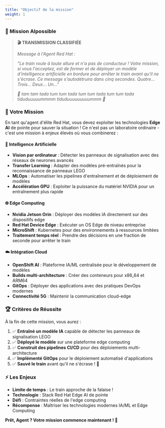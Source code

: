 ```yaml
---
title: "Objectif de la mission"
weight: 1
---
```


### 🚂 Mission AIpossible

> **🎬 TRANSMISSION CLASSIFIÉE**
> 
> *Message à l'Agent Red Hat :*
> 
> *"Le train roule à toute allure et n'a pas de conducteur ! Votre mission, si vous l'acceptez, est de former et de déployer un modèle d'intelligence artificielle en bordure pour arrêter le train avant qu'il ne s'écrase. Ce message s'autodétruira dans cinq secondes. Quatre... Trois... Deux... Un..."*
> 
> *🎵 tam tam tada tum tum tada tum tum tada tum tum tada tiduduuuuummmm tiduduuuuuuuuummm 🎵*

### 🎯 Votre Mission

En tant qu'agent d'élite Red Hat, vous devez exploiter les technologies **Edge AI** de pointe pour sauver la situation ! Ce n'est pas un laboratoire ordinaire - c'est une mission à enjeux élevés où vous combinerez :

#### 🤖 Intelligence Artificielle
- **Vision par ordinateur** : Détecter les panneaux de signalisation avec des réseaux de neurones avancés
- **Transfer Learning** : Adapter des modèles pré-entraînés pour la reconnaissance de panneaux LEGO
- **MLOps** : Automatiser les pipelines d'entraînement et de déploiement de modèles
- **Accélération GPU** : Exploiter la puissance du matériel NVIDIA pour un entraînement plus rapide

#### 🌐 Edge Computing
- **Nvidia Jetson Orin** : Déployer des modèles IA directement sur des dispositifs edge
- **Red Hat Device Edge** : Exécuter un OS Edge de niveau entreprise
- **MicroShift** : Kubernetes pour des environnements à ressources limitées
- **Traitement temps réel** : Prendre des décisions en une fraction de seconde pour arrêter le train

#### ☁️ Intégration Cloud
- **OpenShift AI** : Plateforme IA/ML centralisée pour le développement de modèles
- **Builds multi-architecture** : Créer des conteneurs pour x86_64 et ARM64
- **GitOps** : Déployer des applications avec des pratiques DevOps modernes
- **Connectivité 5G** : Maintenir la communication cloud-edge

### 🏆 Critères de Réussite

À la fin de cette mission, vous aurez :

1. ✅ **Entraîné un modèle IA** capable de détecter les panneaux de signalisation LEGO
2. ✅ **Déployé le modèle** sur une plateforme edge computing
3. ✅ **Construit des pipelines CI/CD** pour des déploiements multi-architecture
4. ✅ **Implémenté GitOps** pour le déploiement automatisé d'applications
5. ✅ **Sauvé le train** avant qu'il ne s'écrase ! 🎉

### ⚡ Les Enjeux

- **Limite de temps** : Le train approche de la falaise !
- **Technologie** : Stack Red Hat Edge AI de pointe
- **Défi** : Contraintes réelles de l'edge computing
- **Récompense** : Maîtriser les technologies modernes IA/ML et Edge Computing

**Prêt, Agent ? Votre mission commence maintenant ! 🚀**
